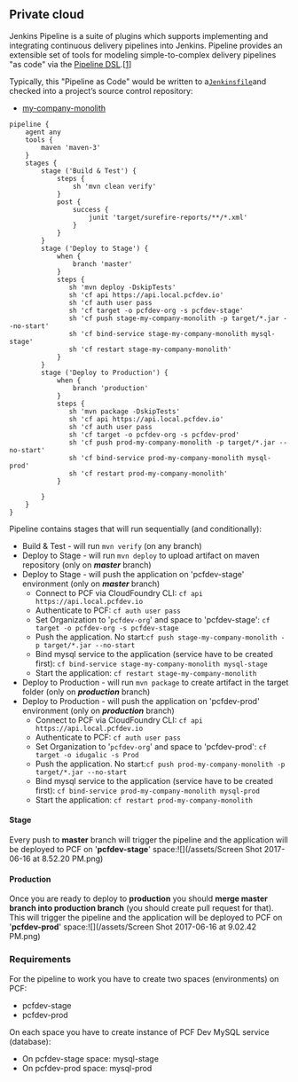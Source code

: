 ## Private cloud

Jenkins Pipeline is a suite of plugins which supports implementing and integrating continuous delivery pipelines into Jenkins. Pipeline provides an extensible set of tools for modeling simple-to-complex delivery pipelines "as code" via the [Pipeline DSL](https://jenkins.io/doc/book/pipeline/syntax/).\[[1](https://jenkins.io/doc/book/pipeline/#_footnote_1)\]

Typically, this "Pipeline as Code" would be written to a[`Jenkinsfile`](https://jenkins.io/doc/book/pipeline/jenkinsfile/)and checked into a project’s source control repository:

* [my-company-monolith](https://github.com/ivans-innovation-lab/my-company-monolith/blob/master/Jenkinsfile)

```
pipeline {
    agent any
    tools { 
        maven 'maven-3' 
    }
    stages {
        stage ('Build & Test') {
            steps {
                sh 'mvn clean verify'
            }
            post {
                success {
                    junit 'target/surefire-reports/**/*.xml' 
                }
            }
        }
        stage ('Deploy to Stage') {
            when {
                branch 'master'
            }
            steps {
               sh 'mvn deploy -DskipTests'
               sh 'cf api https://api.local.pcfdev.io'
               sh 'cf auth user pass
               sh 'cf target -o pcfdev-org -s pcfdev-stage'
               sh 'cf push stage-my-company-monolith -p target/*.jar --no-start'
               sh 'cf bind-service stage-my-company-monolith mysql-stage'
               sh 'cf restart stage-my-company-monolith'
            }
        }
        stage ('Deploy to Production') {
            when {
                branch 'production'
            }
            steps {
               sh 'mvn package -DskipTests'
               sh 'cf api https://api.local.pcfdev.io'
               sh 'cf auth user pass
               sh 'cf target -o pcfdev-org -s pcfdev-prod'
               sh 'cf push prod-my-company-monolith -p target/*.jar --no-start'
               sh 'cf bind-service prod-my-company-monolith mysql-prod'
               sh 'cf restart prod-my-company-monolith'
            }

        }
    }
}
```

Pipeline contains stages that will run sequentially \(and conditionally\):

* Build & Test - will run `mvn verify`  \(on any branch\)
* Deploy to Stage  - will run `mvn deploy`  to upload artifact on maven repository \(only on _**master**_ branch\)
* Deploy to Stage  - will push the application on 'pcfdev-stage' environment \(only on _**master**_ branch\)
  * Connect to PCF via CloudFoundry CLI: `cf api https://api.local.pcfdev.io`
  * Authenticate to PCF: `cf auth user pass`
  * Set Organization to '`pcfdev-org`' and space to 'pcfdev-stage': `cf target -o pcfdev-org -s pcfdev-stage`
  * Push the application. No start:`cf push stage-my-company-monolith -p target/*.jar --no-start`
  * Bind mysql service to the application \(service have to be created first\):  `cf bind-service stage-my-company-monolith mysql-stage`
  * Start the application: `cf restart stage-my-company-monolith`
* Deploy to Production  - will run `mvn package`  to create artifact in the target folder \(only on _**production**_ branch\)
* Deploy to Production  - will push the application on 'pcfdev-prod' environment \(only on _**production**_ branch\)
  * Connect to PCF via CloudFoundry CLI: `cf api https://api.local.pcfdev.io`
  * Authenticate to PCF: `cf auth user pass`
  * Set Organization to '`pcfdev-org`' and space to 'pcfdev-prod': `cf target -o idugalic -s Prod`
  * Push the application. No start:`cf push prod-my-company-monolith -p target/*.jar --no-start`
  * Bind mysql service to the application \(service have to be created first\):  `cf bind-service prod-my-company-monolith mysql-prod`
  * Start the application: `cf restart prod-my-company-monolith`

#### Stage

Every push to **master** branch will trigger the pipeline and the application will be deployed to PCF on '**pcfdev-stage**' space:![](/assets/Screen Shot 2017-06-16 at 8.52.20 PM.png)

#### Production

Once you are ready to deploy to **production** you should **merge master branch into production branch** \(you should create pull request for that\). This will trigger the pipeline and the application will be deployed to PCF on '**pcfdev-prod**' space:![](/assets/Screen Shot 2017-06-16 at 9.02.42 PM.png)

### Requirements

For the pipeline to work you have to create two spaces \(environments\) on PCF:

* pcfdev-stage
* pcfdev-prod

On each space you have to create instance of PCF Dev MySQL service \(database\):

* On pcfdev-stage space: mysql-stage
* On pcfdev-prod space: mysql-prod



